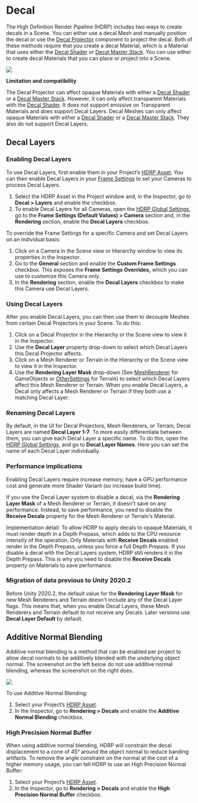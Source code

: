 # Decal

The High Definition Render Pipeline (HDRP) includes two ways to create decals in a Scene. You can either use a decal Mesh and manually position the decal or use the [Decal Projector](Decal-Projector.md) component to project the decal. Both of these methods require that you create a decal Material, which is a Material that uses either the [Decal Shader](Decal-Shader.md) or [Decal Master Stack](master-stack-decal.md). You can use either to create decal Materials that you can place or project into a Scene.

![](Images/HDRPFeatures-DecalShader.png)

**Limitation and compatibility**

The Decal Projector can affect opaque Materials with either a [Decal Shader](Decal-Shader.md) or a [Decal Master Stack](master-stack-decal.md). However, it can only affect transparent Materials with the [Decal Shader](Decal-Shader.md). It does not support emissive on Transparent Materials and does support Decal Layers.
Decal Meshes can only affect opaque Materials with either a [Decal Shader](Decal-Shader.md) or a [Decal Master Stack](master-stack-decal.md). They also do not support Decal Layers.

## Decal Layers

### Enabling Decal Layers

To use Decal Layers, first enable them in your Project’s [HDRP Asset](HDRP-Asset.md). You can then enable Decal Layers in your [Frame Settings](Frame-Settings.md) to set your Cameras to process Decal Layers.
1. Select the HDRP Asset in the Project window and, in the Inspector, go to **Decal > Layers** and enable the checkbox.
2. To enable Decal Layers for all Cameras, open the [HDRP Global Settings](Default-Settings-Window.md), go to the **Frame Settings (Default Values) > Camera** section and, in the **Rendering** section, enable the **Decal Layers** checkbox.

To override the Frame Settings for a specific Camera and set Decal Layers on an individual basis:

1. Click on a Camera in the Scene view or Hierarchy window to view its properties in the Inspector.
2. Go to the **General** section and enable the **Custom Frame Settings** checkbox. This exposes the **Frame Settings Overrides,** which you can use to customize this Camera only.
3. In the **Rendering** section, enable the **Decal Layers** checkbox to make this Camera use Decal Layers.

### Using Decal Layers

After you enable Decal Layers, you can then use them to decouple Meshes from certain Decal Projectors in your Scene. To do this:

1. Click on a Decal Projector in the Hierarchy or the Scene view to view it in the Inspector.
2. Use the **Decal Layer** property drop-down to select which Decal Layers this Decal Projector affects.
4. Click on a Mesh Renderer or Terrain in the Hierarchy or the Scene view to view it in the Inspector.
5. Use the **Rendering Layer Mask** drop-down (See [MeshRenderer](https://docs.unity3d.com/Manual/class-MeshRenderer.html) for GameObjects or [OtherSettings](https://docs.unity3d.com/Manual/terrain-OtherSettings.html) for Terrain) to select which Decal Layers affect this Mesh Renderer or Terrain. When you enable Decal Layers, a Decal only affects a Mesh Renderer or Terrain if they both use a matching Decal Layer.

### Renaming Decal Layers

By default, in the UI for Decal Projectors, Mesh Renderers, or Terrain, Decal Layers are named **Decal Layer 1-7**. To more easily differentiate between them, you can give each Decal Layer a specific name. To do this, open the [HDRP Global Settings](Default-Settings-Window.md), and go to **Decal Layer Names**. Here you can set the name of each Decal Layer individually.

### Performance implications

Enabling Decal Layers require increase memory, have a GPU performance cost and generate more Shader Variant (so increase build time).

If you use the Decal Layer system to disable a decal, via the **Rendering Layer Mask** of a Mesh Renderer or Terrain, it doesn't save on any performance. Instead, to save performance, you need to disable the **Receive Decals** property for the Mesh Renderer or Terrain's Material.

Implementation detail: To allow HDRP to apply decals to opaque Materials, it must render depth in a Depth Prepass, which adds to the CPU resource intensity of the operation. Only Materials with **Receive Decals** enabled render in the Depth Prepass, unless you force a full Depth Prepass. If you disable a decal with the Decal Layers system, HDRP still renders it in the Depth Prepass. This is why you need to disable the **Receive Decals** property on Materials to save performance.

### Migration of data previous to Unity 2020.2

Before Unity 2020.2, the default value for the **Rendering Layer Mask** for new Mesh Renderers and Terrain doesn't include any of the Decal Layer flags. This means that, when you enable Decal Layers, these Mesh Renderers and Terrain default to not receive any Decals. Later versions use **Decal Layer Default**  by default.

## Additive Normal Blending

Additive normal blending is a method that can be enabled per project to allow decal normals to be additively blended with the underlying object normal.
The screenshot on the left below do not use additive normal blending, whereas the screenshot on the right does.

![](Images/HDRPFeatures-SurfGrad.png)

To use Additive Normal Blending:
1. Select your Project’s [HDRP Asset](HDRP-Asset.md).
2. In the Inspector, go to **Rendering > Decals** and enable the **Additive Normal Blending** checkbox.

### High Precision Normal Buffer

When using additive normal blending, HDRP will constrain the decal displacement to a cone of 45° around the object normal to reduce banding artifacts.
To remove the angle constraint on the normal at the cost of a higher memory usage, you can tell HDRP to use an High Precision Normal Buffer:
1. Select your Project’s [HDRP Asset](HDRP-Asset.md).
2. In the Inspector, go to **Rendering > Decals** and enable the **High Precision Normal Buffer** checkbox.
